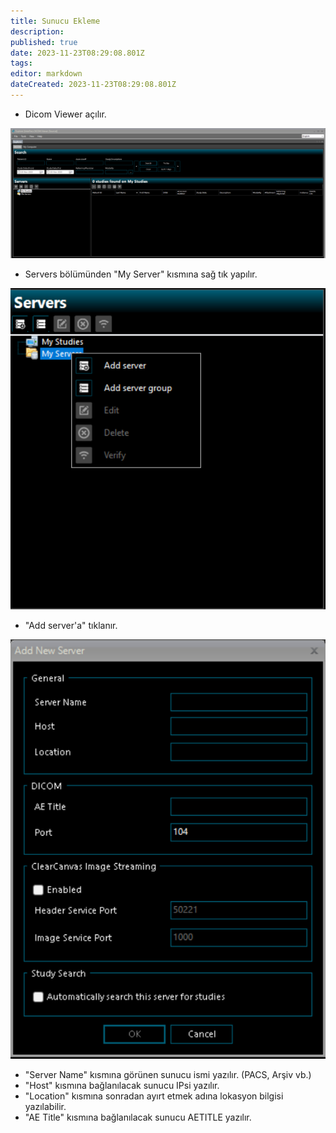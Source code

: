 ```yaml
---
title: Sunucu Ekleme
description: 
published: true
date: 2023-11-23T08:29:08.801Z
tags: 
editor: markdown
dateCreated: 2023-11-23T08:29:08.801Z
---
```


- Dicom Viewer açılır.

![mainmenu1.png](/dicomviewergoruntu/mainmenu1.png)

- Servers bölümünden "My Server" kısmına sağ tık yapılır.

![servers_add1.png](/dicomviewergoruntu/servers_add1.png)

- "Add server'a" tıklanır. 

![servers_add2.png](/dicomviewergoruntu/servers_add2.png)

- "Server Name" kısmına görünen sunucu ismi yazılır. (PACS, Arşiv vb.)
- "Host" kısmına bağlanılacak sunucu IPsi yazılır.
- "Location" kısmına sonradan ayırt etmek adına lokasyon bilgisi yazılabilir.
- "AE Title" kısmına bağlanılacak sunucu AETITLE yazılır.
